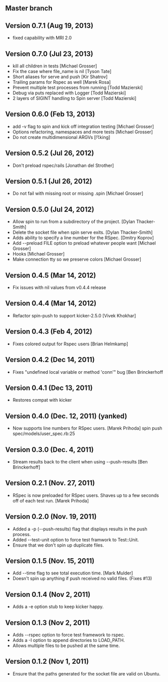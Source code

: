 ## Master branch

## Version 0.7.1 (Aug 19, 2013)

* fixed capability with MRI 2.0

## Version 0.7.0 (Jul 23, 2013)

* kill all children in tests [Michael Grosser]
* Fix the case where file_name is nil [Tyson Tate]
* Short aliases for serve and push [Kir Shatrov]
* Trailing params for Rspec as well [Marek Rosa]
* Prevent multiple test processes from running [Todd Mazierski]
* Debug via puts replaced with Logger [Todd Mazierski]
* 2 layers of SIGINT handling to Spin server [Todd Mazierski]

## Version 0.6.0 (Feb 13, 2013)

* add -v flag to spin and kick off integration testing [Michael Grosser]
* Options refactoring, namespaces and more tests [Michael Grosser]
* Do not create multidimensional ARGVs [☈king]

## Version 0.5.2 (Jul 26, 2012)

* Don't preload rspec/rails [Jonathan del Strother]

## Version 0.5.1 (Jul 26, 2012)

* Do not fail with missing root or missing .spin [Michael Grosser]

## Version 0.5.0 (Jul 24, 2012)

* Allow spin to run from a subdirectory of the project. [Dylan Thacker-Smith]
* Delete the socket file when spin serve exits. [Dylan Thacker-Smith]
* Adds ability to specify a line number for the RSpec. [Dmitry Koprov]
* Add --preload FILE option to preload whatever people want [Michael Grosser]
* Hooks [Michael Grosser]
* Make connection tty so we preserve colors [Michael Grosser]

## Version 0.4.5 (Mar 14, 2012)

* Fix issues with nil values from v0.4.4 release

## Version 0.4.4 (Mar 14, 2012)

* Refactor spin-push to support kicker-2.5.0 [Vivek Khokhar]

## Version 0.4.3 (Feb 4, 2012)

* Fixes colored output for Rspec users [Brian Helmkamp]

## Version 0.4.2 (Dec 14, 2011)

* Fixes "undefined local variable or method 'conn'" bug [Ben Brinckerhoff

## Version 0.4.1 (Dec 13, 2011)

* Restores compat with kicker

## Version 0.4.0 (Dec. 12, 2011) (yanked)

* Now supports line numbers for RSpec users. [Marek Prihoda]
  spin push spec/models/user_spec.rb:25

## Version 0.3.0 (Dec. 4, 2011)

* Stream results back to the client when using --push-results [Ben Brinckerhoff]

## Version 0.2.1 (Nov. 27, 2011)

* RSpec is now preloaded for RSpec users. Shaves up to a few seconds off of each test run. [Marek Prihoda]

## Version 0.2.0 (Nov. 19, 2011)

* Added a -p (--push-results) flag that displays results in the push process.
* Added --test-unit option to force test framwork to Test::Unit.
* Ensure that we don't spin up duplicate files.

## Version 0.1.5 (Nov. 15, 2011)

* Add --time flag to see total execution time. [Mark Mulder]
* Doesn't spin up anything if push received no valid files. (Fixes #13)

## Version 0.1.4 (Nov 2, 2011)

* Adds a -e option stub to keep kicker happy.

## Version 0.1.3 (Nov 2, 2011)

* Adds --rspec option to force test framework to rspec.
* Adds a -I option to append directories to LOAD_PATH.
* Allows multiple files to be pushed at the same time.

## Version 0.1.2 (Nov 1, 2011)

* Ensure that the paths generated for the socket file are valid on Ubuntu.
